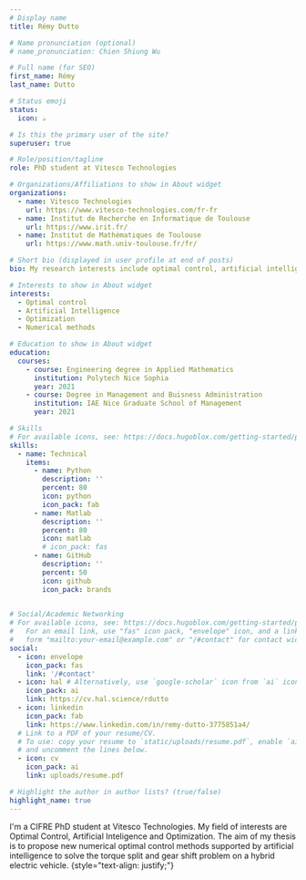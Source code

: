 ```yaml
---
# Display name
title: Rémy Dutto

# Name pronunciation (optional)
# name_pronunciation: Chien Shiung Wu

# Full name (for SEO)
first_name: Rémy
last_name: Dutto

# Status emoji
status:
  icon: ☕️

# Is this the primary user of the site?
superuser: true

# Role/position/tagline
role: PhD student at Vitesco Technologies 

# Organizations/Affiliations to show in About widget
organizations:
  - name: Vitesco Technologies 
    url: https://www.vitesco-technologies.com/fr-fr
  - name: Institut de Recherche en Informatique de Toulouse 
    url: https://www.irit.fr/
  - name: Institut de Mathématiques de Toulouse 
    url: https://www.math.univ-toulouse.fr/fr/

# Short bio (displayed in user profile at end of posts)
bio: My research interests include optimal control, artificial intelligence and numerical methods.

# Interests to show in About widget
interests:
  - Optimal control
  - Artificial Intelligence
  - Optimization 
  - Numerical methods

# Education to show in About widget
education:
  courses:
    - course: Engineering degree in Applied Mathematics
      institution: Polytech Nice Sophia
      year: 2021
    - course: Degree in Management and Buisness Administration 
      institution: IAE Nice Graduate School of Management
      year: 2021

# Skills
# For available icons, see: https://docs.hugoblox.com/getting-started/page-builder/#icons
skills:
  - name: Technical
    items:
      - name: Python
        description: ''
        percent: 80
        icon: python
        icon_pack: fab
      - name: Matlab
        description: ''
        percent: 80
        icon: matlab
        # icon_pack: fas
      - name: GitHub
        description: ''
        percent: 50
        icon: github
        icon_pack: brands
  

# Social/Academic Networking
# For available icons, see: https://docs.hugoblox.com/getting-started/page-builder/#icons
#   For an email link, use "fas" icon pack, "envelope" icon, and a link in the
#   form "mailto:your-email@example.com" or "/#contact" for contact widget.
social:
  - icon: envelope
    icon_pack: fas
    link: '/#contact'
  - icon: hal # Alternatively, use `google-scholar` icon from `ai` icon pack
    icon_pack: ai
    link: https://cv.hal.science/rdutto
  - icon: linkedin
    icon_pack: fab
    link: https://www.linkedin.com/in/remy-dutto-3775851a4/
  # Link to a PDF of your resume/CV.
  # To use: copy your resume to `static/uploads/resume.pdf`, enable `ai` icons in `params.yaml`,
  # and uncomment the lines below.
  - icon: cv
    icon_pack: ai
    link: uploads/resume.pdf

# Highlight the author in author lists? (true/false)
highlight_name: true
---
```


I'm a CIFRE PhD student at Vitesco Technologies. My field of interests are Optimal Control, Artificial Inteligence and Optimization. The aim of my thesis is to propose new numerical optimal control methods supported by artificial intelligence to solve the torque split and gear shift problem on a hybrid electric vehicle. 
{style="text-align: justify;"}
